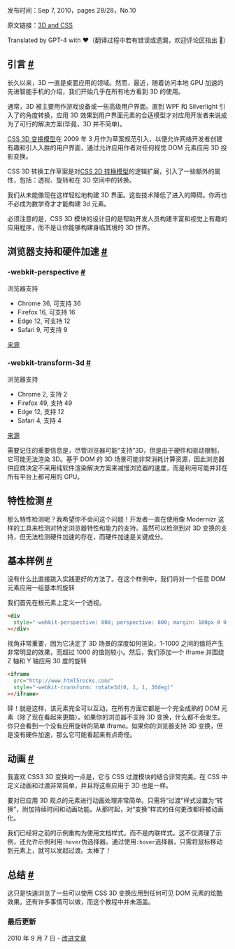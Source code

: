 发布时间：Sep 7, 2010，pages 28/28，No.10

原文链接：[3D and CSS](https://web.dev/3d-css/)

Translated by GPT-4 with ❤️（翻译过程中若有错误或遗漏，欢迎评论区指出 👏）

## 引言 [#](#introduction)

长久以来，3D 一直是桌面应用的领域。然而，最近，随着访问本地 GPU 加速的先进智能手机的介绍，我们开始几乎在所有地方看到 3D 的使用。

通常，3D 被主要用作游戏设备或一些高级用户界面。直到 WPF 和 Silverlight 引入了的角度转换，应用 3D 效果到用户界面元素的合适模型才对应用开发者来说成为了可行的解决方案(毕竟，3D 并不简单)。

[CSS 3D 变换模型](http://www.w3.org/TR/css3-3d-transforms/)在 2009 年 3 月作为草案规范引入，以便允许网络开发者创建有趣和引人入胜的用户界面，通过允许应用作者对任何视觉 DOM 元素应用 3D 投影变换。

CSS 3D 转换工作草案是对[CSS 2D 转换模型](http://www.w3.org/TR/css3-2d-transforms)的逻辑扩展，引入了一些额外的属性，包括：透视、旋转和在 3D 空间中的转换。

我们从未能像现在这样轻松地构建 3D 界面。这些技术降低了进入的障碍。你再也不必成为数学奇才才能构建 3d 元素。

必须注意的是，CSS 3D 模块的设计目的是帮助开发人员构建丰富和视觉上有趣的应用程序，而不是让你能够构建身临其境的 3D 世界。

## 浏览器支持和硬件加速 [#](#browser-support-and-hardware-acceleration)

### \-webkit-perspective [#](#webkit-perspective)

浏览器支持

- Chrome 36, 可支持 36
- Firefox 16, 可支持 16
- Edge 12, 可支持 12
- Safari 9, 可支持 9

[来源](https://developer.mozilla.org/docs/Web/CSS/perspective#browser_compatibility)

### \-webkit-transform-3d [#](#webkit-transform-3d)

浏览器支持

- Chrome 2, 支持 2
- Firefox 49, 支持 49
- Edge 12, 支持 12
- Safari 4, 支持 4

[来源](https://developer.mozilla.org/docs/Web/CSS/@media/-webkit-transform-3d#browser_compatibility)

需要记住的重要信息是，尽管浏览器可能“支持”3D，但是由于硬件和驱动限制，它可能无法渲染 3D。基于 DOM 的 3D 场景可能非常消耗计算资源，因此浏览器供应商决定不采用纯软件渲染解决方案来减慢浏览器的速度，而是利用可能并非在所有平台上都可用的 GPU。

## 特性检测 [#](#feature-detection)

那么特性检测呢？我希望你不会问这个问题！开发者一直在使用像 Modernizr 这样的工具来检测对特定浏览器特性和能力的支持。虽然可以检测到对 3D 变换的支持，但无法检测硬件加速的存在，而硬件加速是关键成分。

## 基本样例 [#](#basic-sample)

没有什么比直接跳入实践更好的方法了。在这个样例中，我们将对一个任意 DOM 元素应用一组基本的旋转

我们首先在根元素上定义一个透视。

```html
<div
  style="-webkit-perspective: 800; perspective: 800; margin: 100px 0 0 50px"
></div>
```

视角非常重要，因为它决定了 3D 场景的深度如何渲染，1-1000 之间的值将产生非常明显的效果，而超过 1000 的值则较小。然后，我们添加一个 iframe 并围绕 Z 轴和 Y 轴应用 30 度的旋转

```html
<iframe
  src="http://www.html5rocks.com/"
  style="-webkit-transform: rotate3d(0, 1, 1, 30deg)"
></iframe>
```

砰！就是这样，该元素完全可以互动，在所有方面它都是一个完全成熟的 DOM 元素（除了现在看起来更酷）。如果你的浏览器不支持 3D 变换，什么都不会发生。你只会看到一个没有应用旋转的简单 iframe。如果你的浏览器支持 3D 变换，但是没有硬件加速，那么它可能看起来有点奇怪。

## 动画 [#](#animating)

我喜欢 CSS3 3D 变换的一点是，它与 CSS 过渡模块的结合非常完美。在 CSS 中定义动画和过渡非常简单，并且将这些应用于 3D 也是一样。

要对已应用 3D 观点的元素进行动画处理非常简单。只需将“过渡”样式设置为“转换”，附加持续时间和动画功能。从那时起，对“变换”样式的任何更改都将被动画化。

我们已经将之前的示例重构为使用文档样式，而不是内联样式。这不仅清理了示例，还允许示例利用`:hover`伪选择器。通过使用`:hover`选择器，只需将鼠标移动到元素上，就可以发起过渡。太棒了！

## 总结 [#](#summary)

这只是快速浏览了一些可以使用 CSS 3D 变换应用到任何可见 DOM 元素的炫酷效果。还有许多事情可以做，而这个教程中并未涵盖。

### 最后更新

2010 年 9 月 7 日 - [改进文章](https://github.com/GoogleChrome/web.dev/blob/main/src/site/content/en/blog/3d-css/index.md)
